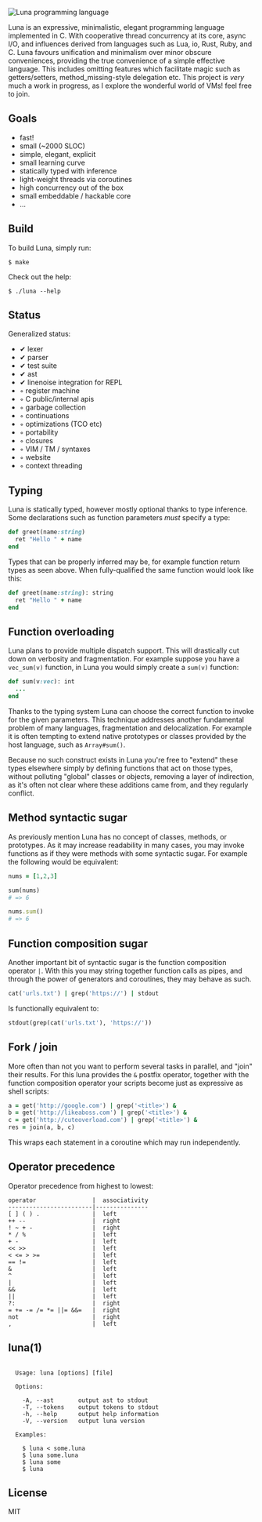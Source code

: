
  ![Luna programming language](http://f.cl.ly/items/3K2A3k1k3p2s0M3B3j1F/logo.png)

 Luna is an expressive, minimalistic, elegant programming language implemented in C. With cooperative thread concurrency at its core, async I/O, and influences derived from languages such as Lua, io, Rust, Ruby, and C. Luna favours unification and minimalism over minor obscure conveniences, providing the true convenience of a simple effective language. This includes omitting features which facilitate magic such as getters/setters, method_missing-style delegation etc. This project is _very_ much a work in progress, as I explore the wonderful world of VMs! feel free to join.

## Goals

  - fast!
  - small (~2000 SLOC)
  - simple, elegant, explicit
  - small learning curve
  - statically typed with inference
  - light-weight threads via coroutines
  - high concurrency out of the box
  - small embeddable / hackable core
  - ...

## Build

 To build Luna, simply run:
 
    $ make

 Check out the help:
 
    $ ./luna --help

## Status

  Generalized status:

  - ✔ lexer
  - ✔ parser
  - ✔ test suite
  - ✔ ast
  - ✔ linenoise integration for REPL
  - ◦ register machine
  - ◦ C public/internal apis
  - ◦ garbage collection
  - ◦ continuations
  - ◦ optimizations (TCO etc)
  - ◦ portability
  - ◦ closures
  - ◦ VIM / TM / syntaxes
  - ◦ website
  - ◦ context threading

## Typing

  Luna is statically typed, however mostly optional thanks to type inference. Some declarations such as function parameters _must_ specify a type: 

```ruby
def greet(name:string)
  ret "Hello " + name
end
```

  Types that can be properly inferred may be, for example function return types as seen above. When fully-qualified the same function would look like this:

```ruby
def greet(name:string): string
  ret "Hello " + name
end
```

## Function overloading

  Luna plans to provide multiple dispatch support. This will drastically cut down on verbosity and fragmentation. For example suppose you have a `vec_sum(v)` function, in Luna you would simply create a `sum(v)` function:

```ruby
def sum(v:vec): int
  ...
end
```

  Thanks to the typing system Luna can choose the correct function to invoke for the given parameters. This technique addresses another fundamental problem of many languages, fragmentation and delocalization. For example it is often tempting to extend native prototypes or classes provided by the host language, such as `Array#sum()`.

  Because no such construct exists in Luna you're free to "extend" these types elsewhere simply by defining functions that act on those types, without polluting "global" classes or objects, removing a layer of indirection, as it's often not clear where these additions came from, and they regularly conflict.

## Method syntactic sugar

  As previously mention Luna has no concept of classes, methods, or prototypes. As it may increase readability in many cases, you may invoke functions as if they were methods with some syntactic sugar. For example the following would be equivalent:

```ruby
nums = [1,2,3]

sum(nums)
# => 6

nums.sum()
# => 6
```

## Function composition sugar

  Another important bit of syntactic sugar is the function composition operator `|`. With this you may string together function calls as pipes, and through the power of generators and coroutines, they may behave as such. 

```ruby
cat('urls.txt') | grep('https://') | stdout
```

  Is functionally equivalent to:

```ruby
stdout(grep(cat('urls.txt'), 'https://'))
```

## Fork / join

  More often than not you want to perform several tasks in parallel, and "join" their results. For this luna provides the `&` postfix operator, together with the
  function composition operator your scripts become just as expressive as shell
  scripts:

```ruby
a = get('http://google.com') | grep('<title>') &
b = get('http://likeaboss.com') | grep('<title>') &
c = get('http://cuteoverload.com') | grep('<title>') &
res = join(a, b, c)
```

  This wraps each statement in a coroutine which may run independently. 

## Operator precedence

 Operator precedence from highest to lowest:

```
operator                |  associativity
------------------------|---------------
[ ] ( ) .               |  left
++ --                   |  right
! ~ + -                 |  right
* / %                   |  left
+ -                     |  left
<< >>                   |  left
< <= > >=               |  left
== !=                   |  left
&                       |  left
^                       |  left
|                       |  left
&&                      |  left
||                      |  left
?:                      |  right
= += -= /= *= ||= &&=   |  right
not                     |  right
,                       |  left
```

## luna(1)

```

  Usage: luna [options] [file]
  
  Options:
  
    -A, --ast       output ast to stdout
    -T, --tokens    output tokens to stdout
    -h, --help      output help information
    -V, --version   output luna version
  
  Examples:
  
    $ luna < some.luna
    $ luna some.luna
    $ luna some
    $ luna

```

## License 

  MIT

